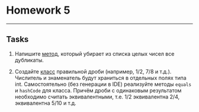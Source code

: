 # Homework 5

---
## Tasks
1. Напишите [метод](./src/duplicates/MainDup.java), который убирает из списка целых чисел все дубликаты.


2. Создайте [класс](./src/fractions) правильной дроби (например, 1/2, 7/8 и т.д.).
Числитель и знаменатель будут храниться в отдельных полях типа int.
Самостоятельно (без генерации в IDE) реализуйте методы
`equals` и `hashCode` для класса. Причём дроби с одинаковым результатом 
необходимо считать эквивалентными, т.е. 1/2 эквивалентна 2/4, 
эквивалентна 5/10 и т.д.